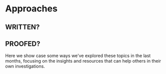 # Approaches

## WRITTEN?
## PROOFED?

Here we show case some ways we've explored these topics in the last months, focusing on the insights and resources that can help others in their own investigations. 